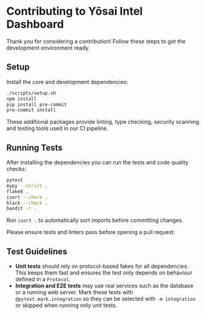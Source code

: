 # Contributing to Yōsai Intel Dashboard

Thank you for considering a contribution! Follow these steps to get the development environment ready.

## Setup

Install the core and development dependencies:

```bash
./scripts/setup.sh
npm install
pip install pre-commit
pre-commit install
```

These additional packages provide linting, type checking, security scanning and testing tools used in our CI pipeline.

## Running Tests

After installing the dependencies you can run the tests and code quality checks:

```bash
pytest
mypy --strict .
flake8 .
isort --check .
black --check .
bandit -r .
```

Run `isort .` to automatically sort imports before committing changes.

Please ensure tests and linters pass before opening a pull request.

## Test Guidelines

* **Unit tests** should rely on protocol-based fakes for all dependencies. This
  keeps them fast and ensures the test only depends on behaviour defined in a
  `Protocol`.
* **Integration and E2E tests** may use real services such as the database or a
  running web server. Mark these tests with `@pytest.mark.integration` so they
  can be selected with `-m integration` or skipped when running only unit tests.
